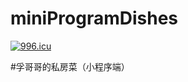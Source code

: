 # miniProgramDishes
[![996.icu](https://img.shields.io/badge/link-996.icu-red.svg)](https://996.icu)

#孚哥哥的私房菜（小程序端）
